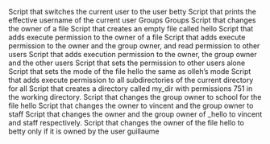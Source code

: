 Script that switches the current user to the user betty
Script that prints the effective username of the current user
Groups 
Groups
Script that changes the owner of a file
Script that creates an empty file called hello
Script that adds execute permission to the owner of a file
Script that adds execute permission to the owner and the group owner, and read permission to other users
Script that adds execution permission to the owner, the group owner and the other users
Script that sets the permission to other users alone
Script that sets the mode of the file hello the same as olleh’s mode
Script that adds execute permission to all subdirectories of the current directory for all
Script that creates a directory called my_dir with permissions 751 in the working directory.
Script that changes the group owner to school for the file hello
Script that changes the owner to vincent and the group owner to staff
Script that changes the owner and the group owner of _hello to vincent and staff respectively.
Script that changes the owner of the file hello to betty only if it is owned by the user guillaume
